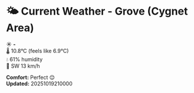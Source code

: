 # 🌤️ Current Weather - Grove (Cygnet Area)

☀️ **-**  
🌡️ 10.8°C (feels like 6.9°C)  
💧 61% humidity  
💨 SW 13 km/h  

**Comfort:** Perfect 😌  
**Updated:** 20251019210000
